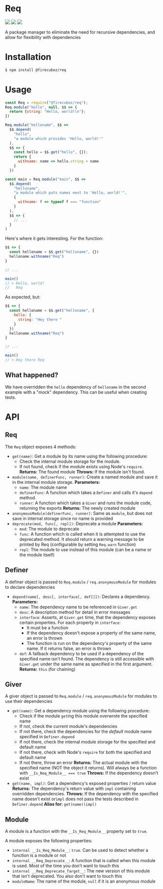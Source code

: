 # Req

[![](https://img.shields.io/bundlephobia/min/@firecubez/req.svg)](https://github.com/FireCubez/Req)
[![](https://img.shields.io/github/license/FireCubez/Req.svg)](https://github.com/FireCubez/Req/)
[![](https://img.shields.io/badge/dependencies-none-brightgreen.svg)](https://github.com/FireCubez/Req/)

A package manager to eliminate the need for recursive dependencies, and allow for flexibility with dependencies

# Installation

```sh
$ npm install @firecubez/req
```

# Usage

```js
const Req = require("@firecubez/req");
Req.module("hello", null, $$ => {
  return {string: "Hello, world!\n"};
})

Req.module("helloname", $$ =>
  $$.depend(
    "hello",
    "a module which provides 'Hello, world!'"
  ),
  $$ => {
    const hello = $$.get("hello", {});
    return {
      withname: name => hello.string + name
    }
  })

const main = Req.module("main", $$ =>
  $$.depend(
    "helloname",
    "a module which puts names next to 'Hello, world!'",
    {
      withname: f => typeof f === "function"
    }
  ),
  $$ => {
    // ...
  }
)
```

Here's where it gets interesting. For the function:

```js
$$ => {
  const helloname = $$.get("helloname", {})
  helloname.withname("Req")
}

// ...

main()
// > Hello, world!
//   Req
```

As expected, but:

```js
$$ => {
  const helloname = $$.get("helloname", {
    hello: {
      string: "Hey there "
    }
  })
  helloname.withname("Req")
}

// ...

main()
// > Hey there Req
```

## What happened?

We have overridden the `hello` dependency of `helloname` in the second example with a "mock" dependency. This can be useful when creating tests.

# API

## Req

The `Req` object exposes 4 methods:

* `get(name)`: Get a module by its name using the following procedure:
  - Check the internal module storage for the module.
  - If not found, check if the module exists using Node's `require`.
  **Returns:** The found module
  **Throws:** If the module isn't found.
* `module(name, definerFunc, runner)`: Create a named module and save it in the internal module storage.
  **Parameters:**
  - `name`: The module name
  - `definerFunc`: A function which takes a `Definer` and calls it's `depend` method.
  - `runner`: A function which takes a `Giver` and runs the module code, returning the exports
  **Returns:** The newly created module
* `anonymousModule(definerFunc, runner)`: Same as `module`, but does not save in internal storage since no name is provided
* `deprecate(mod, func[, repl])`: Deprecate a module
  **Parameters:**
  - `mod`: The module to deprecate
  - `func`: A function which is called when it is attempted to use the deprecated method. It should return a warning message to be printed by Req (configurable by setting `Req.warn` function)
  - `repl`: The module to use instead of this module (can be a name or the module itself)

## Definer

A definer object is passed to `Req.module` / `req.anonymousModule` for modules to declare dependencies

* `depend(name[, desc[, interface[, def]]])`: Declares a dependency.
  **Parameters:**
  - `name`: The dependency name to be referenced in `Giver.get`
  - `desc`: A description method for detail in error messages
  - `interface`: Asserts, at `Giver.get` time, that the dependency exposes certain properties. For each property in `interface`:
    + It must be a function
    + If the dependency doesn't expose a property of the same name, an error is thrown
    + The function is run on the dependency's property of the same name. If it returns false, an error is thrown
  - `def`: A fallback dependency to be used if a dependency of the specified name isn't found. The dependency is still accessible with `Giver.get` under the same name as specified in the first argument.
  **Returns:** `this` (for chaining)

## Giver

A giver object is passed to `Req.module` / `req.anonymousModule` for modules to use their dependencies

* `get(name)`: Get a dependency module using the following procedure:
  - Check if the module `get`ing this module overwrote the specified name
  - If not, check the current module's dependencies
  - If not there, check the dependencies for the *default* module name specified in `Definer.depend`
  - If not there, check the internal module storage for the specified and default name
  - If not there, check with Node's `require` for both the specified and default name
  - If not there, throw an error
  **Returns:** The actual module with the specified name (NOT the object it returns). Will always be a function with `__Is_Req_Module__ === true`
  **Throws:** If the dependency doesn't exist
* `get(name, impl)`: Get a dependency's exposed properties / return value
  **Returns:** The dependency's return value with `impl` containing overridden dependencies.
  **Throws:** If the dependency with the specified name doesn't exist or`impl` does not pass the tests described in `Definer.depend`
  **Alias for:** `get(name)(impl)`

## Module

A module is a function with the `__Is_Req_Module__` property set to `true`.

A module exposes the following properties:

* `internal __Is_Req_Module__`: `true`. Can be used to detect whether a function is a module or not
* `internal __Req_Deprecate__`: A function that is called when this module is used. Most of the time you don't want to touch this
* `internal __Req_Deprecate_Target__`: The new version of this module that isn't deprecated. You also don't want to touch this
* `moduleName`: The name of the module, `null` if it is an anonymous module
